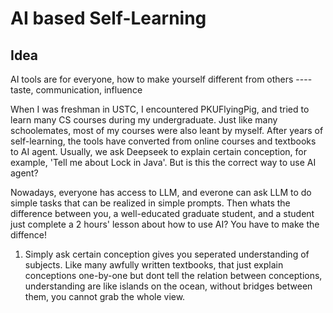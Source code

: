 # AI based Self-Learning

## Idea

AI tools are for everyone, how to make yourself different from others ---- taste, communication, influence

When I was freshman in USTC, I encountered PKUFlyingPig, and tried to learn many CS courses during my undergraduate. Just like many schoolemates, most of my courses were also leant by myself. After years of self-learning, the tools have converted from online courses and textbooks to AI agent. Usually, we ask Deepseek to explain certain conception, for example, 'Tell me about Lock in Java'. But is this the correct way to use AI agent?

Nowadays, everyone has access to LLM, and everone can ask LLM to do simple tasks that can be realized in simple prompts. Then whats the difference between you, a well-educated graduate student, and a student just complete a 2 hours' lesson about how to use AI? You have to make the diffence!

1. Simply ask certain conception gives you seperated understanding of subjects. Like many awfully written textbooks, that just explain conceptions one-by-one but dont tell the relation between conceptions,  understanding are like islands on the ocean, without bridges between them, you cannot grab the whole view.
